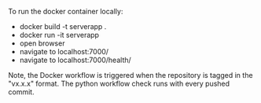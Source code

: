To run the docker container locally:
- docker build -t serverapp .
- docker run -it serverapp
- open browser
- navigate to localhost:7000/
- navigate to localhost:7000/health/

Note, the Docker workflow is triggered when the repository is tagged in the "vx.x.x" format. The python workflow check runs with every pushed commit.
